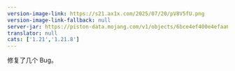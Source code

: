 ```yaml
---
version-image-link: https://s21.ax1x.com/2025/07/20/pV8V5fU.png
version-image-link-fallback: null
server-jar: https://piston-data.mojang.com/v1/objects/6bce4ef400e4efaa63a13d5e6f6b500be969ef81/server.jar
translator: null
cats: ['1.21','1.21.8']
---
```

修复了几个 Bug。